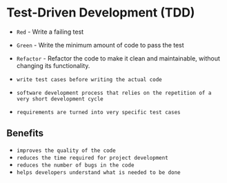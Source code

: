 # Test-Driven Development (TDD)

- `Red` - Write a failing test
- `Green` - Write the minimum amount of code to pass the test
- `Refactor` - Refactor the code to make it clean and maintainable, without changing its functionality.

- `write test cases before writing the actual code`
- `software development process that relies on the repetition of a very short development cycle`
- `requirements are turned into very specific test cases`

## Benefits

- `improves the quality of the code`
- `reduces the time required for project development`
- `reduces the number of bugs in the code`
- `helps developers understand what is needed to be done`
